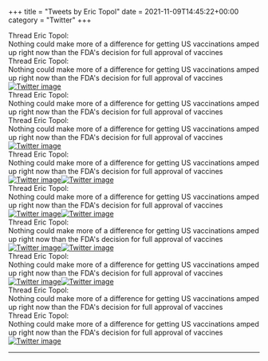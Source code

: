 +++
title = "Tweets by Eric Topol" 
date = 2021-11-09T14:45:22+00:00
category = "Twitter"
+++
<div class="tweet"> 
<div class="profile"> 
Thread Eric Topol: 
</div> 
<div class="tweet-content">Nothing could make more of a difference for getting US vaccinations amped up right now than the FDA's decision for full approval of vaccines</div></div><div class="tweet"> 
<div class="profile"> 
Thread Eric Topol: 
</div> 
<div class="tweet-content">Nothing could make more of a difference for getting US vaccinations amped up right now than the FDA's decision for full approval of vaccines</div></div><a href="FDwt_eCWUAMQvWw.jpg"  ><img src="FDwt_eCWUAMQvWw.jpg" alt="Twitter image" ></img></a><div class="tweet"> 
<div class="profile"> 
Thread Eric Topol: 
</div> 
<div class="tweet-content">Nothing could make more of a difference for getting US vaccinations amped up right now than the FDA's decision for full approval of vaccines</div></div><div class="tweet"> 
<div class="profile"> 
Thread Eric Topol: 
</div> 
<div class="tweet-content">Nothing could make more of a difference for getting US vaccinations amped up right now than the FDA's decision for full approval of vaccines</div></div><a href="FDxAnrEUcAE8FmO.jpg"  ><img src="FDxAnrEUcAE8FmO.jpg" alt="Twitter image" ></img></a><div class="tweet"> 
<div class="profile"> 
Thread Eric Topol: 
</div> 
<div class="tweet-content">Nothing could make more of a difference for getting US vaccinations amped up right now than the FDA's decision for full approval of vaccines</div></div><a href="FDxQqWfVIAMlHDk.jpg"  ><img src="FDxQqWfVIAMlHDk.jpg" alt="Twitter image" ></img></a><a href="FDxROg1UcAMniOM.jpg"  ><img src="FDxROg1UcAMniOM.jpg" alt="Twitter image" ></img></a><div class="tweet"> 
<div class="profile"> 
Thread Eric Topol: 
</div> 
<div class="tweet-content">Nothing could make more of a difference for getting US vaccinations amped up right now than the FDA's decision for full approval of vaccines</div></div><a href="FDxZsZZVIAQWcmj.jpg"  ><img src="FDxZsZZVIAQWcmj.jpg" alt="Twitter image" ></img></a><a href="FDxbWcSUcAArRFG.jpg"  ><img src="FDxbWcSUcAArRFG.jpg" alt="Twitter image" ></img></a><div class="tweet"> 
<div class="profile"> 
Thread Eric Topol: 
</div> 
<div class="tweet-content">Nothing could make more of a difference for getting US vaccinations amped up right now than the FDA's decision for full approval of vaccines</div></div><a href="FDxzYmyUYAEX4BS.jpg"  ><img src="FDxzYmyUYAEX4BS.jpg" alt="Twitter image" ></img></a><a href="FDxzaFAUUAEOMmN.jpg"  ><img src="FDxzaFAUUAEOMmN.jpg" alt="Twitter image" ></img></a><div class="tweet"> 
<div class="profile"> 
Thread Eric Topol: 
</div> 
<div class="tweet-content">Nothing could make more of a difference for getting US vaccinations amped up right now than the FDA's decision for full approval of vaccines</div></div><a href="FDylVDyUUAA4BX5.jpg"  ><img src="FDylVDyUUAA4BX5.jpg" alt="Twitter image" ></img></a><a href="FDylX_GVIAY8Vv8.jpg"  ><img src="FDylX_GVIAY8Vv8.jpg" alt="Twitter image" ></img></a><div class="tweet"> 
<div class="profile"> 
Thread Eric Topol: 
</div> 
<div class="tweet-content">Nothing could make more of a difference for getting US vaccinations amped up right now than the FDA's decision for full approval of vaccines</div></div><div class="tweet"> 
<div class="profile"> 
Thread Eric Topol: 
</div> 
<div class="tweet-content">Nothing could make more of a difference for getting US vaccinations amped up right now than the FDA's decision for full approval of vaccines</div></div><a href="FDyzpXDUUAc6U2s.jpg"  ><img src="FDyzpXDUUAc6U2s.jpg" alt="Twitter image" ></img></a>

---